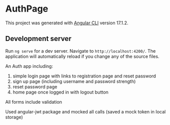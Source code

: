 # AuthPage

This project was generated with [Angular CLI](https://github.com/angular/angular-cli) version 17.1.2.

## Development server

Run `ng serve` for a dev server. Navigate to `http://localhost:4200/`. The application will automatically reload if you change any of the source files.

An Auth app including:
1) simple login page with links to registration page and reset password
2) sign up page (including username and password strength)
3) reset password page
4) home page once logged in with logout button

All forms include validation

Used angular-jwt package and mocked all calls (saved a mock token in local storage)
